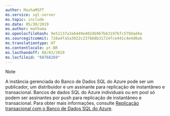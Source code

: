```yaml
---
author: MashaMSFT
ms.service: sql-server
ms.topic: include
ms.date: 05/30/2019
ms.author: mathoma
ms.openlocfilehash: 9e51137a3a6449e4024b967b631976fc579dad4a
ms.sourcegitcommit: 728a4fa5a3022c237b68b31724fce441c4e4d0ab
ms.translationtype: HT
ms.contentlocale: pt-BR
ms.lasthandoff: 08/03/2019
ms.locfileid: "68768269"
---
```

  > [!NOTE] 
  > A instância gerenciada do Banco de Dados SQL do Azure pode ser um publicador, um distribuidor e um assinante para replicação de instantâneo e transacional. Bancos de dados SQL do Azure individuais ou em pool só podem ser assinantes por push para replicação de instantâneo e transacional. Para obter mais informações, consulte [Replicação transacional com o Banco de Dados SQL do Azure](/azure/sql-database/sql-database-managed-instance-transactional-replication). 
